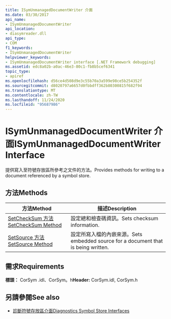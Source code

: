 ```yaml
---
title: ISymUnmanagedDocumentWriter 介面
ms.date: 03/30/2017
api_name:
- ISymUnmanagedDocumentWriter
api_location:
- diasymreader.dll
api_type:
- COM
f1_keywords:
- ISymUnmanagedDocumentWriter
helpviewer_keywords:
- ISymUnmanagedDocumentWriter interface [.NET Framework debugging]
ms.assetid: edc8a02b-a0ac-46e3-80c1-fb8b5cef6341
topic_type:
- apiref
ms.openlocfilehash: d56ce4d508d9e3c55b70a3a599e98ce5b254352f
ms.sourcegitcommit: d8020797a6657d0fbbdff362b80300815f682f94
ms.translationtype: MT
ms.contentlocale: zh-TW
ms.lasthandoff: 11/24/2020
ms.locfileid: "95687986"
---
```

# <a name="isymunmanageddocumentwriter-interface"></a><span data-ttu-id="c8bda-102">ISymUnmanagedDocumentWriter 介面</span><span class="sxs-lookup"><span data-stu-id="c8bda-102">ISymUnmanagedDocumentWriter Interface</span></span>

<span data-ttu-id="c8bda-103">提供寫入至符號存放區所參考之文件的方法。</span><span class="sxs-lookup"><span data-stu-id="c8bda-103">Provides methods for writing to a document referenced by a symbol store.</span></span>  
  
## <a name="methods"></a><span data-ttu-id="c8bda-104">方法</span><span class="sxs-lookup"><span data-stu-id="c8bda-104">Methods</span></span>  
  
|<span data-ttu-id="c8bda-105">方法</span><span class="sxs-lookup"><span data-stu-id="c8bda-105">Method</span></span>|<span data-ttu-id="c8bda-106">描述</span><span class="sxs-lookup"><span data-stu-id="c8bda-106">Description</span></span>|  
|------------|-----------------|  
|[<span data-ttu-id="c8bda-107">SetCheckSum 方法</span><span class="sxs-lookup"><span data-stu-id="c8bda-107">SetCheckSum Method</span></span>](isymunmanageddocumentwriter-setchecksum-method.md)|<span data-ttu-id="c8bda-108">設定總和檢查碼資訊。</span><span class="sxs-lookup"><span data-stu-id="c8bda-108">Sets checksum information.</span></span>|  
|[<span data-ttu-id="c8bda-109">SetSource 方法</span><span class="sxs-lookup"><span data-stu-id="c8bda-109">SetSource Method</span></span>](isymunmanageddocumentwriter-setsource-method.md)|<span data-ttu-id="c8bda-110">設定所寫入檔的內嵌來源。</span><span class="sxs-lookup"><span data-stu-id="c8bda-110">Sets embedded source for a document that is being written.</span></span>|  
  
## <a name="requirements"></a><span data-ttu-id="c8bda-111">需求</span><span class="sxs-lookup"><span data-stu-id="c8bda-111">Requirements</span></span>  

 <span data-ttu-id="c8bda-112">**標頭：** CorSym .idl、CorSym。h</span><span class="sxs-lookup"><span data-stu-id="c8bda-112">**Header:** CorSym.idl, CorSym.h</span></span>  
  
## <a name="see-also"></a><span data-ttu-id="c8bda-113">另請參閱</span><span class="sxs-lookup"><span data-stu-id="c8bda-113">See also</span></span>

- [<span data-ttu-id="c8bda-114">診斷符號存放區介面</span><span class="sxs-lookup"><span data-stu-id="c8bda-114">Diagnostics Symbol Store Interfaces</span></span>](diagnostics-symbol-store-interfaces.md)
